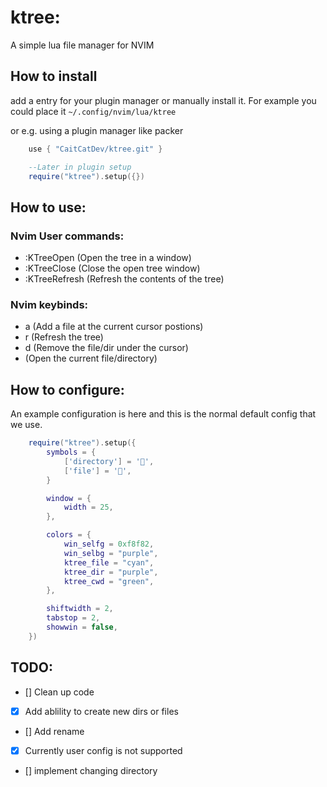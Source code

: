 # ktree:
A simple lua file manager for NVIM

## How to install

add a entry for your plugin manager or manually install it.
For example you could place it `~/.config/nvim/lua/ktree`

or e.g. using a plugin manager like packer
```lua
    use { "CaitCatDev/ktree.git" }

    --Later in plugin setup
    require("ktree").setup({})
```

## How to use:

### Nvim User commands:

- :KTreeOpen (Open the tree in a window)
- :KTreeClose (Close the open tree window)
- :KTreeRefresh (Refresh the contents of the tree)

### Nvim keybinds:
- a (Add a file at the current cursor postions)
- r (Refresh the tree)
- d (Remove the file/dir under the cursor)
- <CR> (Open the current file/directory)


## How to configure:
An example configuration is here and this is the normal default config that we use.
```lua
	require("ktree").setup({
		symbols = {
			['directory'] = '',
			['file'] = '',
		}

		window = {
			width = 25,
		},

		colors = {
			win_selfg = 0xf8f82,
			win_selbg = "purple",
			ktree_file = "cyan",
			ktree_dir = "purple",
			ktree_cwd = "green",
		},

		shiftwidth = 2,
		tabstop = 2,
		showwin = false,
	})
```

## TODO:
- [] Clean up code
- [x] Add ablility to create new dirs or files
- [] Add rename
- [x] Currently user config is not supported
- [] implement changing directory
